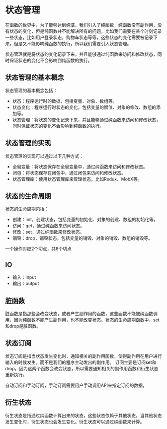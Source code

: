 # 状态管理
在函数的世界中，为了能够达到纯洁，我们引入了纯函数，纯函数没有副作用，没有状态的变化，但是纯函数并不能解决所有的问题，比如我们需要在某个时刻记录一些状态，比如用户登录状态，购物车状态等等，这些状态的变化需要被记录下来，但是又不能影响纯函数的执行，所以我们需要引入状态管理。

状态管理就是将状态的变化记录下来，并且能够通过纯函数来访问和修改状态，同时保证状态的变化不会影响到纯函数的执行。

## 状态管理的基本概念
状态管理的基本概念包括：
- 状态：程序运行时的数据，包括变量、对象、数组等。
- 状态变化：程序运行时状态的变化，包括变量的赋值、对象的修改、数组的添加等。
- 状态管理：将状态的变化记录下来，并且能够通过纯函数来访问和修改状态，同时保证状态的变化不会影响到纯函数的执行。

## 状态管理的实现
状态管理的实现可以通过以下几种方式：
- 全局变量：将状态保存在全局变量中，通过纯函数来访问和修改状态。
- 闭包：将状态保存在闭包中，通过闭包来访问和修改状态。
- 状态管理库：使用状态管理库来管理状态，比如Redux、MobX等。

## 状态的生命周期
状态的生命周期包括：
- 创建：init，创建状态，包括变量的初始化、对象的创建、数组的初始化等。
- 访问：get，通过纯函数来访问状态。
- 修改：set，通过纯函数来修改状态。
- 销毁：drop，销毁状态，包括变量的销毁、对象的销毁、数组的销毁等。

一个操作对应2个切点，共8个切点

## IO
- 输入：input
- 输出：output

## 脏函数
脏函数是指那些会改变状态，或者产生副作用的函数，这些函数不能被纯函数调用，因为纯函数不能产生副作用，也不能改变状态。状态的生命周期函数中，set和drop是脏函数。



## 状态订阅
状态订阅是指当状态发生变化时，通知相关的副作用函数，使得副作用在用户进行输入的时候发生。而不是我们的程序主动发出的副作用。
订阅主要是订阅set和drop，因为这两个函数会改变状态，所以需要通知相关的副作用函数和衍生状态重新执行。

自动订阅和手动订阅，手动订阅需要用户手动调用API来指定订阅的数据，

## 衍生状态
衍生状态是指通过纯函数计算出来的状态，这些状态依赖于其他状态，当其他状态发生变化时，衍生状态也会发生变化。衍生状态可以通过纯函数来计算。
